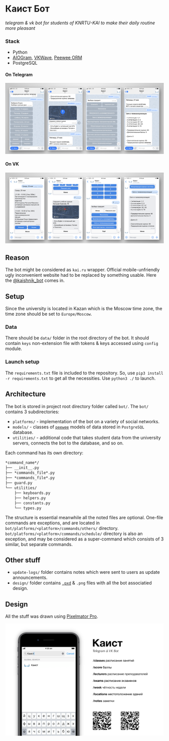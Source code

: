 # Каист Бот

_telegram & vk bot for students of KNRTU-KAI to make their daily routine more pleasant_

### Stack
* Python
* [AIOGram][4], [VKWave][5], [Peewee ORM][6]
* PostgreSQL

#### On Telegram

[![On Telegram](https://raw.githubusercontent.com/airatk/kaishnik-bot/main/design/screenshots/telegram-screenshots.png)][1]

#### On VK
[![On VK](https://raw.githubusercontent.com/airatk/kaishnik-bot/main/design/screenshots/vk-screenshots.png)][2]


## Reason

The bot might be considered as `kai.ru` wrapper. Official mobile-unfriendly ugly inconvenient website had to be replaced by something usable. Here the [@kaishnik_bot][1] comes in.


## Setup

Since the university is located in Kazan which is the Moscow time zone, the time zone should be set to `Europe/Moscow`.

### Data
There should be `data/` folder in the root directory of the bot. It should contain `keys` non-extension file with tokens & keys accessed using `config` module.

### Launch setup
The `requirements.txt` file is included to the repository. So, use `pip3 install -r requirements.txt` to get all the necessities.
Use `python3 ./` to launch.


## Architecture

The bot is stored in project root directory folder called `bot/`. The `bot/` contains 3 subdirectories: 
* `platforms/` - implementation of the bot on a variety of social networks.
* `models/` - classes of [`peewee`][6] models of data stored in `PostgreSQL` database.
* `utilities/` - additional code that takes student data from the university servers, connects the bot to the database, and so on.

Each command has its own directory:

    *command_name*/
    ├── __init__.py
    ├── *commands_file*.py
    ├── *commands_file*.py
    ├── guard.py
    └── utilities/
        ├── keyboards.py
        ├── helpers.py
        ├── constants.py
        └── types.py

The structure is essential meanwhile all the noted files are optional. One-file commands are exceptions, and are located in `bot/platforms/<platform>/commands/others/` directory. `bot/platforms/<platform>/commands/schedule/` directory is also an exception, and may be considered as a super-command which consists of 3 similar, but separate commands.


## Other stuff

* `update-logs/` folder contains notes which were sent to users as update announcements.
* `design/` folder contains [`.pxd`][7] & `.png` files with all the bot associatied design.


## Design

All the stuff was drawn using [Pixelmator Pro][7].

[![kaishnik_bot poster][3]][1]


[1]: https://telegram.me/kaishnik_bot "Open the bot on Telegram"
[2]: https://vk.com/kaishnik_bot "Open the bot on VK"
[3]: https://github.com/airatk/kaishnik-bot/blob/main/design/poster/poster.png "kaishnik-bot poster"
[4]: https://github.com/aiogram/aiogram "Repository of aiogram"
[5]: https://github.com/fscdev/vkwave "Repository of vkwave"
[6]: https://github.com/coleifer/peewee "Repository of peewee"
[7]: https://www.pixelmator.com/pro "Pixelmator Pro"
